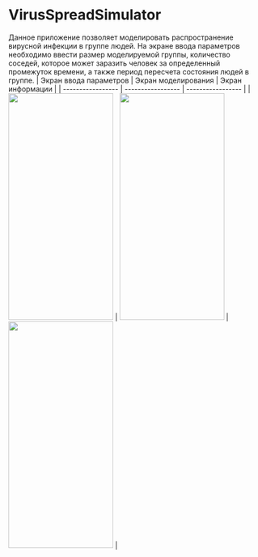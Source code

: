 # VirusSpreadSimulator

Данное приложение позволяет моделировать распространение вирусной инфекции в группе людей. 
На экране ввода параметров необходимо ввести размер моделируемой группы, количество соседей, которое может заразить человек за определенный промежуток времени, а также период пересчета состояния людей в группе.
| Экран ввода параметров | Экран моделирования | Экран информации |
| ----------------- | ----------------- | ----------------- |
| <img src=https://github.com/DanilShvets/VirusSpreadSimulator/assets/90850487/4c3e887e-701b-4a3e-9200-f914a5ff5910 width="207" height="448"> | <img src=https://github.com/DanilShvets/VirusSpreadSimulator/assets/90850487/1f05901c-8ee4-4b07-a101-370ce4c1e576) width="207" height="448"> | <img src=https://github.com/DanilShvets/VirusSpreadSimulator/assets/90850487/bd7a996a-c3ca-46d3-b442-cfcb5e7702a4 width="207" height="448"> |

